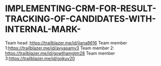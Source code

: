 # IMPLEMENTING-CRM-FOR-RESULT-TRACKING-OF-CANDIDATES-WITH-INTERNAL-MARK-

Team head :https://trailblazer.me/id/jjana8616
Team member 1:https://trailblazer.me/id/ayyasamy3
Team member 2: https://trailblazer.me/id/gowthamgtm28
Team member 3:https://trailblazer.me/id/gokuv20
